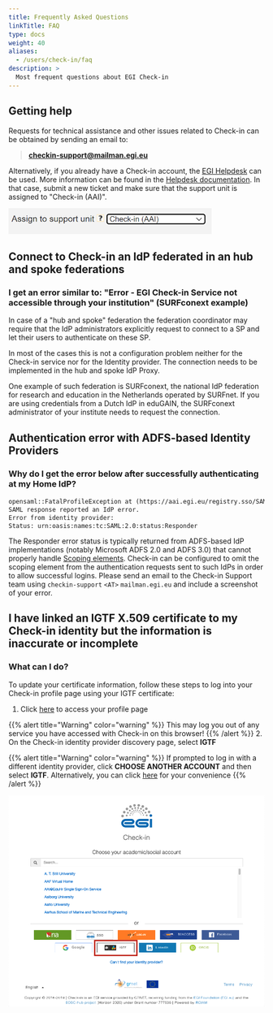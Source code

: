 ```yaml
---
title: Frequently Asked Questions
linkTitle: FAQ
type: docs
weight: 40
aliases:
  - /users/check-in/faq
description: >
  Most frequent questions about EGI Check-in
---
```


## Getting help

Requests for technical assistance and other issues related to Check-in can be
obtained by sending an email to:

> **checkin-support@mailman.egi.eu**

Alternatively, if you already have a Check-in account, the [EGI Helpdesk](https://helpdesk.ggus.eu/)
can be used. More information can be found in the
[Helpdesk documentation](https://docs.egi.eu/internal/helpdesk/user-guide/). In that case,
submit a new ticket and make sure that the support unit is assigned to "Check-in (AAI)".

![Check-in support unit in HelpDesk](./check-in-support-unit.png)

## Connect to Check-in an IdP federated in an hub and spoke federations

<!-- markdownlint-disable line-length -->

### I get an error similar to: "Error - EGI Check-in Service not accessible through your institution" (SURFconext example)

<!-- markdownlint-enable line-length -->

In case of a "hub and spoke" federation the federation coordinator may require
that the IdP administrators explicitly request to connect to a SP and let their
users to authenticate on these SP.

In most of the cases this is not a configuration problem neither for the
Check-in service nor for the Identity provider. The connection needs to be
implemented in the hub and spoke IdP Proxy.

One example of such federation is SURFconext, the national IdP federation for
research and education in the Netherlands operated by SURFnet. If you are using
credentials from a Dutch IdP in eduGAIN, the SURFconext administrator of your
institute needs to request the connection.

## Authentication error with ADFS-based Identity Providers

### Why do I get the error below after successfully authenticating at my Home IdP?

```plaintext
opensaml::FatalProfileException at (https://aai.egi.eu/registry.sso/SAML2/POST)
SAML response reported an IdP error.
Error from identity provider:
Status: urn:oasis:names:tc:SAML:2.0:status:Responder
```

The Responder error status is typically returned from ADFS-based IdP
implementations (notably Microsoft ADFS 2.0 and ADFS 3.0) that cannot properly
handle
[Scoping elements](https://docs.microsoft.com/en-za/azure/active-directory/develop/active-directory-single-sign-on-protocol-reference#scoping>).
Check-in can be configured to omit the scoping element from the authentication
requests sent to such IdPs in order to allow successful logins. Please send an
email to the Check-in Support team using `checkin-support` `<AT>`
`mailman.egi.eu` and include a screenshot of your error.

<!-- markdownlint-disable line-length -->

## I have linked an IGTF X.509 certificate to my Check-in identity but the information is inaccurate or incomplete

<!-- markdownlint-enable line-length -->

### What can I do?

To update your certificate information, follow these steps to log into your
Check-in profile page using your IGTF certificate:

1. Click
   [here](https://aai.egi.eu/proxy/saml2/idp/SingleLogoutService.php?ReturnTo=https%3A%2F%2Faai.egi.eu%2Fregistry%2Fauth%2Flogin)
   to access your profile page

{{% alert title="Warning" color="warning" %}} This may log you out of any
service you have accessed with Check-in on this browser! {{% /alert %}} 2. On
the Check-in identity provider discovery page, select **IGTF**

{{% alert title="Warning" color="warning" %}} If prompted to log in with a
different identity provider, click **CHOOSE ANOTHER ACCOUNT** and then select
**IGTF**. Alternatively, you can click
[here](https://aai.egi.eu/registry/auth/login?idphint=https%3A%2F%2Fedugain-proxy.igtf.net%2Fsimplesaml%2Fsaml2%2Fidp%2Fmetadata.php)
for your convenience {{% /alert %}}

![Check-in IdP discovery IGTF](./check-in-discovery-igft.png)
